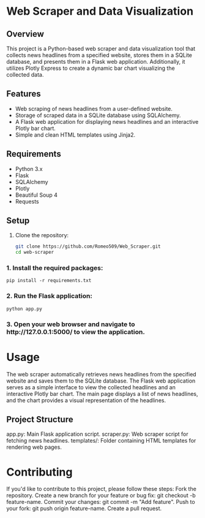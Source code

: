 # Web Scraper and Data Visualization

## Overview

This project is a Python-based web scraper and data visualization tool that collects news headlines from a specified website, stores them in a SQLite database, and presents them in a Flask web application. Additionally, it utilizes Plotly Express to create a dynamic bar chart visualizing the collected data.

## Features

- Web scraping of news headlines from a user-defined website.
- Storage of scraped data in a SQLite database using SQLAlchemy.
- A Flask web application for displaying news headlines and an interactive Plotly bar chart.
- Simple and clean HTML templates using Jinja2.

## Requirements

- Python 3.x
- Flask
- SQLAlchemy
- Plotly
- Beautiful Soup 4
- Requests

## Setup

1. Clone the repository:

   ```bash
   git clone https://github.com/Romeo509/Web_Scraper.git
   cd web-scraper

<h3>1. Install the required packages:</h3>
  
    pip install -r requirements.txt

<h3>2. Run the Flask application:</h3>
  
    python app.py

<h3>3. Open your web browser and navigate to http://127.0.0.1:5000/ to view the application. </h3>

<h1>Usage</h1>
The web scraper automatically retrieves news headlines from the specified website and saves them to the SQLite database.
The Flask web application serves as a simple interface to view the collected headlines and an interactive Plotly bar chart.
The main page displays a list of news headlines, and the chart provides a visual representation of the headlines.

<h2>Project Structure</h2>
app.py: Main Flask application script.
scraper.py: Web scraper script for fetching news headlines.
templates/: Folder containing HTML templates for rendering web pages.

<h1>Contributing</h1>
If you'd like to contribute to this project, please follow these steps:
Fork the repository.
Create a new branch for your feature or bug fix: git checkout -b feature-name.
Commit your changes: git commit -m "Add feature".
Push to your fork: git push origin feature-name.
Create a pull request.


